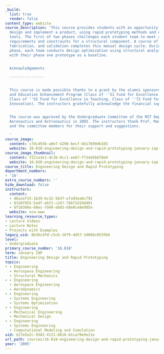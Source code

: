 ```yaml
---
_build:
  list: true
  render: false
content_type: website
course_description: 'This course provides students with an opportunity to conceive,
  design and implement a product, using rapid prototyping methods and computer-aid
  tools. The first of two phases challenges each student team to meet a set of design
  requirements and constraints for a structural component. A course of iteration,
  fabrication, and validation completes this manual design cycle. During the second
  phase, each team conducts design optimization using structural analysis software,
  with their phase one prototype as a baseline.


  Acknowledgements

  ----------------


  This course is made possible thanks to a grant by the alumni sponsored Teaching
  and Education Enhancement Program (Class of ''51 Fund for Excellence in Education,
  Class of ''55 Fund for Excellence in Teaching, Class of ''72 Fund for Educational
  Innovation). The instructors gratefully acknowledge the financial support.


  The course was approved by the Undergraduate Committee of the MIT Department of
  Aeronautics and Astronautics in 2003. The instructors thank Prof. Manuel Martinez-Sanchez
  and the committee members for their support and suggestions.

  '
course_image:
  content: c7dc493b-a0e7-4298-6ecf-b617699db103
  website: 16-810-engineering-design-and-rapid-prototyping-january-iap-2005
course_image_thumbnail:
  content: f221a3e1-dc3b-8cc1-ee87-f734d5b6f8e9
  website: 16-810-engineering-design-and-rapid-prototyping-january-iap-2005
course_title: Engineering Design and Rapid Prototyping
department_numbers:
- '16'
extra_course_numbers: ''
hide_download: false
instructors:
  content:
  - d6a1ef15-1b39-bc32-5637-efa93ea0c792
  - 07d4f055-5edf-ebf2-c247-7bbf2d19dd91
  - 6f18366e-68ec-7d49-eb03-b8e0ce8e905e
  website: ocw-www
learning_resource_types:
- Lecture Videos
- Lecture Notes
- Projects with Examples
legacy_uid: 8b36cdfd-c5cb-1679-dd57-3d066c0535b6
level:
- Undergraduate
primary_course_number: '16.810'
term: January IAP
title: Engineering Design and Rapid Prototyping
topics:
- - Engineering
  - Aerospace Engineering
  - Structural Mechanics
- - Engineering
  - Aerospace Engineering
  - Aerodynamics
- - Engineering
  - Systems Engineering
  - Systems Optimization
- - Engineering
  - Mechanical Engineering
  - Mechanical Design
- - Engineering
  - Systems Engineering
  - Computational Modeling and Simulation
uid: d27e5e2c-9382-4121-8616-61ca70e9e11e
url_path: courses/16-810-engineering-design-and-rapid-prototyping-january-iap-2005
year: '2005'
---
```

